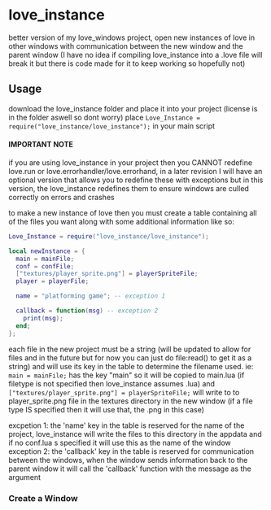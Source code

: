 # love_instance
better version of my love_windows project, open new instances of love in other windows with communication between the new window and the parent window
(I have no idea if compiling love_instance into a .love file will break it but there is code made for it to keep working so hopefully not)

## Usage
download the love_instance folder and place it into your project (license is in the folder aswell so dont worry)
place ```Love_Instance = require("love_instance/love_instance");``` in your main script

#### IMPORTANT NOTE
if you are using love_instance in your project then you CANNOT redefine love.run or love.errorhandler/love.errorhand, in a later revision I will have an optional version that allows you to redefine these with exceptions but in this version, the love_instance redefines them to ensure windows are culled correctly on errors and crashes

to make a new instance of love then you must create a table containing all of the files you want along with some additional information like so:
```lua
Love_Instance = require("love_instance/love_instance");

local newInstance = {
  main = mainFile;
  conf = confFile;
  ["textures/player_sprite.png"] = playerSpriteFile;
  player = playerFile;

  name = "platforming game"; -- exception 1

  callback = function(msg) -- exception 2
    print(msg);
  end;
};
```
each file in the new project must be a string (will be updated to allow for files and in the future but for now you can just do file:read() to get it as a string) and will use its key in the table to determine the filename used.
ie: ```main = mainFile;``` has the key "main" so it will be copied to main.lua (if filetype is not specified then love_instance assumes .lua)
and ```["textures/player_sprite.png"] = playerSpriteFile;``` will write to to player_sprite.png file in the textures directory in the new window (if a file type IS specified then it will use that, the .png in this case)

excpetion 1: the 'name' key in the table is reserved for the name of the project, love_instance will write the files to this directory in the appdata and if no conf.lua s specified it will use this as the name of the window
exception 2: the 'callback' key in the table is reserved for communication between the windows, when the window sends information back to the parent window it will call the 'callback' function with the message as the argument

### Create a Window
```lua
```
